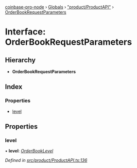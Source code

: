 [coinbase-pro-node](../README.md) › [Globals](../globals.md) › ["product/ProductAPI"](../modules/_product_productapi_.md) › [OrderBookRequestParameters](_product_productapi_.orderbookrequestparameters.md)

# Interface: OrderBookRequestParameters

## Hierarchy

- **OrderBookRequestParameters**

## Index

### Properties

- [level](_product_productapi_.orderbookrequestparameters.md#level)

## Properties

### level

• **level**: _[OrderBookLevel](../enums/_product_productapi_.orderbooklevel.md)_

_Defined in [src/product/ProductAPI.ts:136](https://github.com/bennyn/coinbase-pro-node/blob/2af663b/src/product/ProductAPI.ts#L136)_
